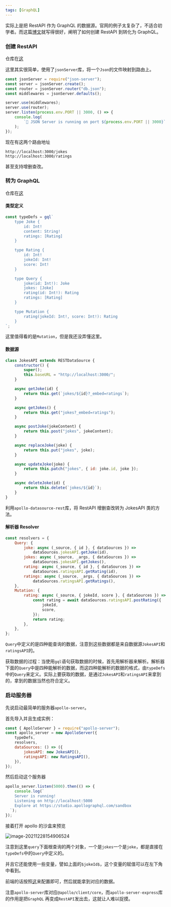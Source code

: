 ```yaml
---
tags: [GraphQL]
---
```


实际上是把 RestAPI 作为 GraphQL 的数据源。官网的例子太复杂了，不适合初学者。而这篇[博文](https://codeburst.io/how-to-implement-a-graphql-api-on-top-of-an-existing-rest-api-db8b343ddb5a)就写得很好，阐明了如何创建 RestAPI 到转化为 GraphQL。

<!--truncate-->

### 创建 RestAPI

仓库在[这](https://github.com/thawkin3/dad-joke-dadabase-rest-api)

这里其实很简单，使用了`jsonServer`库，将一个`Json`的文件映射到路由上。

```js
const jsonServer = require("json-server");
const server = jsonServer.create();
const router = jsonServer.router("db.json");
const middlewares = jsonServer.defaults();

server.use(middlewares);
server.use(router);
server.listen(process.env.PORT || 3000, () => {
	console.log(
		`🚀 JSON Server is running on port ${process.env.PORT || 3000}`
	);
});
```

现在有这两个路由地址

```
http://localhost:3000/jokes
http://localhost:3000/ratings
```

甚至支持增删查改。

### 转为 GraphQL

仓库在[这](https://github.com/thawkin3/dad-joke-dadabase)

#### 类型定义

```js
const typeDefs = gql`
	type Joke {
		id: Int!
		content: String!
		ratings: [Rating]
	}

	type Rating {
		id: Int!
		jokeId: Int!
		score: Int!
	}

	type Query {
		joke(id: Int!): Joke
		jokes: [Joke]
		rating(id: Int!): Rating
		ratings: [Rating]
	}

	type Mutation {
		rating(jokeId: Int!, score: Int!): Rating
	}
`;
```

这里值得看的是`Mutation`，但是我还没弄懂这里。

#### 数据源

```js
class JokesAPI extends RESTDataSource {
	constructor() {
		super();
		this.baseURL = "http://localhost:3000/";
	}

	async getJoke(id) {
		return this.get(`jokes/${id}?_embed=ratings`);
	}

	async getJokes() {
		return this.get("jokes?_embed=ratings");
	}

	async postJoke(jokeContent) {
		return this.post("jokes", jokeContent);
	}

	async replaceJoke(joke) {
		return this.put("jokes", joke);
	}

	async updateJoke(joke) {
		return this.patch("jokes", { id: joke.id, joke });
	}

	async deleteJoke(id) {
		return this.delete(`jokes/${id}`);
	}
}
```

利用`apollo-datasource-rest`库，将 RestAPI 增删查改转为 JokesAPI 类的方法。

#### 解析器 Resolver

```js
const resolvers = {
	Query: {
		joke: async (_source, { id }, { dataSources }) =>
			dataSources.jokesAPI.getJoke(id),
		jokes: async (_source, _args, { dataSources }) =>
			dataSources.jokesAPI.getJokes(),
		rating: async (_source, { id }, { dataSources }) =>
			dataSources.ratingsAPI.getRating(id),
		ratings: async (_source, _args, { dataSources }) =>
			dataSources.ratingsAPI.getRatings(),
	},
	Mutation: {
		rating: async (_source, { jokeId, score }, { dataSources }) => {
			const rating = await dataSources.ratingsAPI.postRating({
				jokeId,
				score,
			});
			return rating;
		},
	},
};
```

`Query`中定义的是四种能查询的数据，注意到这些数据都是来自数据源`JokesAPI`和`ratingsAPI`的。

获取数据的过程：当使用`gql`语句获取数据的时候，首先用解析器来解析。解析器下面的`Query`中是四种能解析的数据，而这四种能解析的数据的格式，由`typeDefs`中的`Query`来定义。实际上要获取的数据，是通过`JokesAPI`和`ratingsAPI`来拿到的，拿到的数据当然也符合定义。

### 启动服务器

先说启动最简单的服务器`apollo-server`。

首先导入并且生成实例：

```js
const { ApolloServer } = require("apollo-server");
const apollo_server = new ApolloServer({
	typeDefs,
	resolvers,
	dataSources: () => ({
		jokesAPI: new JokesAPI(),
		ratingsAPI: new RatingsAPI(),
	}),
});
```

然后启动这个服务器

```js
apollo_server.listen(5000).then(() => {
	console.log(`
    Server is running!
    Listening on http://localhost:5000
    Explore at https://studio.apollographql.com/sandbox
  `);
});
```

接着打开 apollo 的沙盒来预览

![image-20211228154906524](https://gitee.com/fetiss/img_clound/raw/master/img/2021/12/28/43533_image-20211228154906524.png)

注意到这里`query`下面根查询的两个对象，一个是`jokes`一个是`joke`，都是直接在`typeDefs`中的`Query`中定义的。

并且它还能使用一些变量，譬如上面的`$jokeId$`，这个变量的赋值可以在左下角中看到。

前端的话按照[这](/blog/vue+graphql)来配置即可，然后就能拿到对应的数据。

注意`apollo-server`库对应`@apollo/client/core`，而`apollo-server-express`库的作用是把`GraphQL` 再变成`RestAPI`发出去，这就让人难以捉摸。
